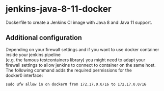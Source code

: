 # jenkins-java-8-11-docker
Dockerfile to create a Jenkins CI image with Java 8 and Java 11 support. 

## Additional configuration
Depending on your firewall settings and if you want to use docker container inside your jenkins pipeline                             
(e.g. the famous testcontainers library) you might need to adapt your firewall settings to allow jenkins
to connect to container on the same host. The following command adds the required permissions for the       
docker0 interface:

```shell 
sudo ufw allow in on docker0 from 172.17.0.0/16 to 172.17.0.0/16
```
